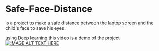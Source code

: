 # Safe-Face-Distance
is a project to make a safe distance between the laptop screen and the child's face to save his eyes.

using Deep learning 
this video is a demo of the project
[![IMAGE ALT TEXT HERE](https://img.youtube.com/vi/Qw12tnniGhc/1.jpg)](https://www.youtube.com/watch?v=Qw12tnniGhc)
